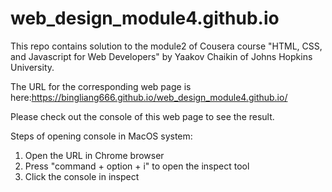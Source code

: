 # web_design_module4.github.io
This repo contains solution to the module2 of Cousera course "HTML, CSS, and Javascript for Web Developers" by Yaakov Chaikin of Johns Hopkins University. 

The URL for the corresponding web page is here:https://bingliang666.github.io/web_design_module4.github.io/

Please check out the console of this web page to see the result.

Steps of opening console in MacOS system:
1. Open the URL in Chrome browser
2. Press "command + option + i" to open the inspect tool
3. Click the console in inspect
